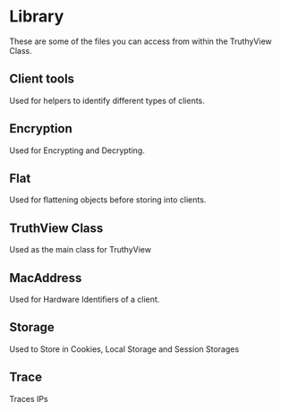# Library
These are some of the files you can access from within the TruthyView Class.

## Client tools
Used for helpers to identify different types of clients.
## Encryption
Used for Encrypting and Decrypting.
## Flat
Used for flattening objects before storing into clients.
## TruthView Class
Used as the main class for TruthyView
## MacAddress
Used for Hardware Identifiers of a client.
## Storage
Used to Store in Cookies, Local Storage and Session Storages
## Trace
Traces IPs
